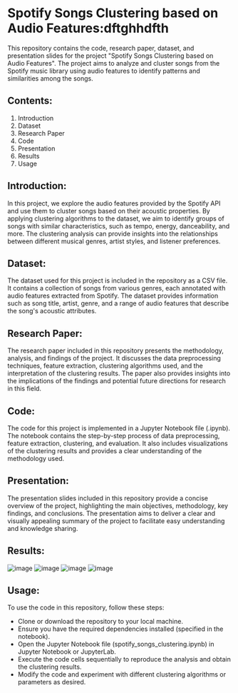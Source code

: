 # Spotify Songs Clustering based on Audio Features:dftghhdfth
This repository contains the code, research paper, dataset, and presentation slides for the project "Spotify Songs Clustering based on Audio Features". The project aims to analyze and cluster songs from the Spotify music library using audio features to identify patterns and similarities among the songs.

## Contents:
1. Introduction
2. Dataset
3. Research Paper
4. Code
5. Presentation
6. Results
7. Usage
## Introduction:
In this project, we explore the audio features provided by the Spotify API and use them to cluster songs based on their acoustic properties. By applying clustering algorithms to the dataset, we aim to identify groups of songs with similar characteristics, such as tempo, energy, danceability, and more. The clustering analysis can provide insights into the relationships between different musical genres, artist styles, and listener preferences.

## Dataset:
The dataset used for this project is included in the repository as a CSV file. It contains a collection of songs from various genres, each annotated with audio features extracted from Spotify. The dataset provides information such as song title, artist, genre, and a range of audio features that describe the song's acoustic attributes.

## Research Paper:
The research paper included in this repository presents the methodology, analysis, and findings of the project. It discusses the data preprocessing techniques, feature extraction, clustering algorithms used, and the interpretation of the clustering results. The paper also provides insights into the implications of the findings and potential future directions for research in this field.

## Code:
The code for this project is implemented in a Jupyter Notebook file (.ipynb). The notebook contains the step-by-step process of data preprocessing, feature extraction, clustering, and evaluation. It also includes visualizations of the clustering results and provides a clear understanding of the methodology used.

## Presentation:
The presentation slides included in this repository provide a concise overview of the project, highlighting the main objectives, methodology, key findings, and conclusions. The presentation aims to deliver a clear and visually appealing summary of the project to facilitate easy understanding and knowledge sharing.

## Results:
![image](https://github.com/PurnaChandar26/Spotify-Songs-Clustering-based-on-Audio-Features/assets/97793147/608e0c03-c1f4-4eb4-8aeb-5481db5f9b08)
![image](https://github.com/PurnaChandar26/Spotify-Songs-Clustering-based-on-Audio-Features/assets/97793147/a240562f-99d0-47e5-ba00-31a9c130c814)
![image](https://github.com/PurnaChandar26/Spotify-Songs-Clustering-based-on-Audio-Features/assets/97793147/44e6957d-12a0-4dd9-a996-f30766eb31d6)
![image](https://github.com/PurnaChandar26/Spotify-Songs-Clustering-based-on-Audio-Features/assets/97793147/f18e3cb6-3f63-4d78-b090-a4ab3372151d)

## Usage:
To use the code in this repository, follow these steps:

- Clone or download the repository to your local machine.
- Ensure you have the required dependencies installed (specified in the notebook).
- Open the Jupyter Notebook file (spotify_songs_clustering.ipynb) in Jupyter Notebook or JupyterLab.
- Execute the code cells sequentially to reproduce the analysis and obtain the clustering results.
- Modify the code and experiment with different clustering algorithms or parameters as desired.


